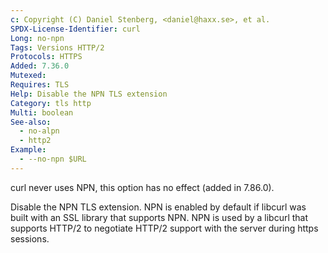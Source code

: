 ```yaml
---
c: Copyright (C) Daniel Stenberg, <daniel@haxx.se>, et al.
SPDX-License-Identifier: curl
Long: no-npn
Tags: Versions HTTP/2
Protocols: HTTPS
Added: 7.36.0
Mutexed:
Requires: TLS
Help: Disable the NPN TLS extension
Category: tls http
Multi: boolean
See-also:
  - no-alpn
  - http2
Example:
  - --no-npn $URL
---
```


curl never uses NPN, this option has no effect (added in 7.86.0).

Disable the NPN TLS extension. NPN is enabled by default if libcurl was built
with an SSL library that supports NPN. NPN is used by a libcurl that supports
HTTP/2 to negotiate HTTP/2 support with the server during https sessions.
